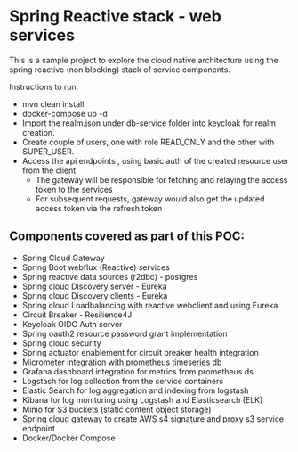# Spring Reactive stack - web services
This is a sample project to explore the cloud native architecture using the spring reactive (non blocking) stack of service components.

Instructions to run:
* mvn clean install
* docker-compose up -d
* Import the realm.json under db-service folder into keycloak for realm creation.
* Create couple of users, one with role READ_ONLY and the other with SUPER_USER.
* Access the api endpoints , using basic auth of the created resource user from the client.
  *  The gateway will be responsible for fetching and relaying the access token to the services
  *  For subsequent requests, gateway would also get the updated access token via the refresh token


## Components covered as part of this POC:

*  Spring Cloud Gateway <br/>
*  Spring Boot webflux (Reactive) services <br/>
*  Spring reactive data sources (r2dbc) - postgres <br/>
*  Spring cloud Discovery server - Eureka <br/>
*  Spring cloud Discovery clients - Eureka <br/>
*  Spring cloud Loadbalancing with reactive webclient and using Eureka <br/>
*  Circuit Breaker - Resilience4J <br/>
*  Keycloak OIDC Auth server <br/>
*  Spring oauth2 resource password grant implementation <br/>
*  Spring cloud security <br/>
*  Spring actuator enablement for circuit breaker health integration <br/>
*  Micrometer integration with prometheus timeseries db <br/>
*  Grafana dashboard integration for metrics from prometheus ds <br/>
*  Logstash for log collection from the service containers <br/>
*  Elastic Search for log aggregation and indexing from logstash <br/>
*  Kibana for log monitoring using Logstash and Elasticsearch (ELK) <br/>
*  Minio for S3 buckets (static content object storage) <br/>
*  Spring cloud gateway to create AWS s4 signature and proxy s3 service endpoint <br/>
*  Docker/Docker Compose <br/>
